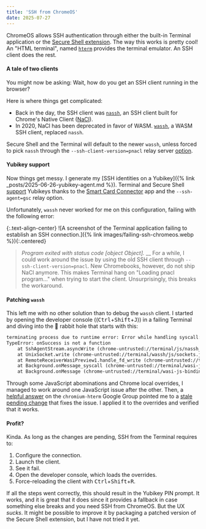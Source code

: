 ```yaml
---
title: 'SSH from ChromeOS'
date: 2025-07-27
---
```


ChromeOS allows SSH authentication through either the built-in Terminal
application or the [Secure Shell
extension](https://chromewebstore.google.com/detail/secure-shell/iodihamcpbpeioajjeobimgagajmlibd).
The way this works is pretty cool! An "HTML terminal", named
[`hterm`](https://chromium.googlesource.com/apps/libapps/+/HEAD/hterm)
provides the terminal emulator. An SSH client does the rest.

#### A tale of two clients

You might now be asking: Wait, how do you get an SSH client running in the
browser?

Here is where things get complicated:

- Back in the day, the SSH client was
  [`nassh`](https://chromium.googlesource.com/apps/libapps/+/HEAD/nassh), an
  SSH client built for Chrome's Native Client
  ([NaCl](https://developer.chrome.com/docs/native-client)).
- In 2020, NaCl has been deprecated in favor of WASM.
  [`wassh`](https://chromium.googlesource.com/apps/libapps/+/HEAD/wassh/),
  a WASM SSH client, replaced `nassh`.

Secure Shell and the Terminal will default to the newer `wassh`, unless forced
to pick `nassh` through the `--ssh-client-version=pnacl` relay server
[option](https://chromium.googlesource.com/apps/libapps/+/HEAD/nassh/docs/options.md).

#### Yubikey support

Now things get messy. I generate my [SSH identities on a Yubikey]({% link
_posts/2025-06-26-yubikey-agent.md %}). Terminal and Secure Shell
[support](https://chromium.googlesource.com/apps/libapps/+/HEAD/nassh/docs/hardware-keys.md)
Yubikeys thanks to the [Smart Card
Connector](https://chromewebstore.google.com/detail/smart-card-connector/khpfeaanjngmcnplbdlpegiifgpfgdco)
app and the `--ssh-agent=gsc` relay option.

Unfortunately, `wassh` never worked for me on this configuration, failing with
the following error:

{:.text-align-center}
![A screenshot of the Terminal application failing to establish an SSH connection.]({% link images/failing-ssh-chromeos.webp %}){:.centered}
> _Program exited with status code [object Object]._
__
For a while, I could work around the issue by using the old SSH client through
`--ssh-client-version=pnacl`. New Chromebooks, however, do not ship NaCl
anymore. This makes Terminal hang on "Loading pnacl program..." when trying to
start the client. Unsurprisingly, this breaks the workaround.

#### Patching `wassh`

This left me with no other solution than to debug the `wassh` client. I started
by opening the developer console
((<kbd>Ctrl</kbd>+<kbd>Shift</kbd>+<kbd>J</kbd>)) in a failing Terminal and
diving into the 🐇 rabbit hole that starts with this:

```txt
terminating process due to runtime error: Error while handling syscall: TypeError: onSuccess is not a function
TypeError: onSuccess is not a function
    at SshAgentStream.asyncWrite (chrome-untrusted://terminal/js/nassh_stream_sshagent.js:105:3)
    at UnixSocket.write (chrome-untrusted://terminal/wassh/js/sockets.js:1523:26)
    at RemoteReceiverWasiPreview1.handle_fd_write (chrome-untrusted://terminal/wassh/js/syscall_handler.js:299:15)
    at Background.onMessage_syscall (chrome-untrusted://terminal/wasi-js-bindings/js/process.js:293:40)
    at Background.onMessage (chrome-untrusted://terminal/wasi-js-bindings/js/process.js:276:28)
```

Through some JavaScript abominations and Chrome local overrides, I managed to
work around one JavaScript issue after the other. Then, a [helpful
answer](https://groups.google.com/a/chromium.org/g/chromium-hterm/c/hO3-iwRQ0tI/m/7Eo8RtSIAQAJ)
on the `chromium-hterm` Google Group pointed me to a [stale pending
change](https://chromium-review.googlesource.com/c/apps/libapps/+/6232681) that
fixes the issue. I applied it to the overrides and verified that it works.

#### Profit?

Kinda. As long as the changes are pending, SSH from the Terminal requires to:

1. Configure the connection.
1. Launch the client.
1. See it fail.
1. Open the developer console, which loads the overrides.
1. Force-reloading the client with <kbd>Ctrl</kbd>+<kbd>Shift</kbd>+<kbd>R</kbd>.

If all the steps went correctly, this should result in the Yubikey PIN prompt.
It works, and it is great that it does since it provides a fallback in case
something else breaks and you need SSH from ChromeOS. But the UX _sucks_. It
might be possible to improve it by packaging a patched version of the Secure
Shell extension, but I have not tried it yet.
